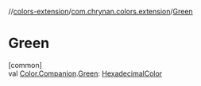 //[colors-extension](../../index.md)/[com.chrynan.colors.extension](index.md)/[Green](-green.md)

# Green

[common]\
val [Color.Companion](../../../colors-core/colors-core/com.chrynan.colors/-color/-companion/index.md).[Green](-green.md): [HexadecimalColor](../../../colors-core/colors-core/com.chrynan.colors/-hexadecimal-color/index.md)
